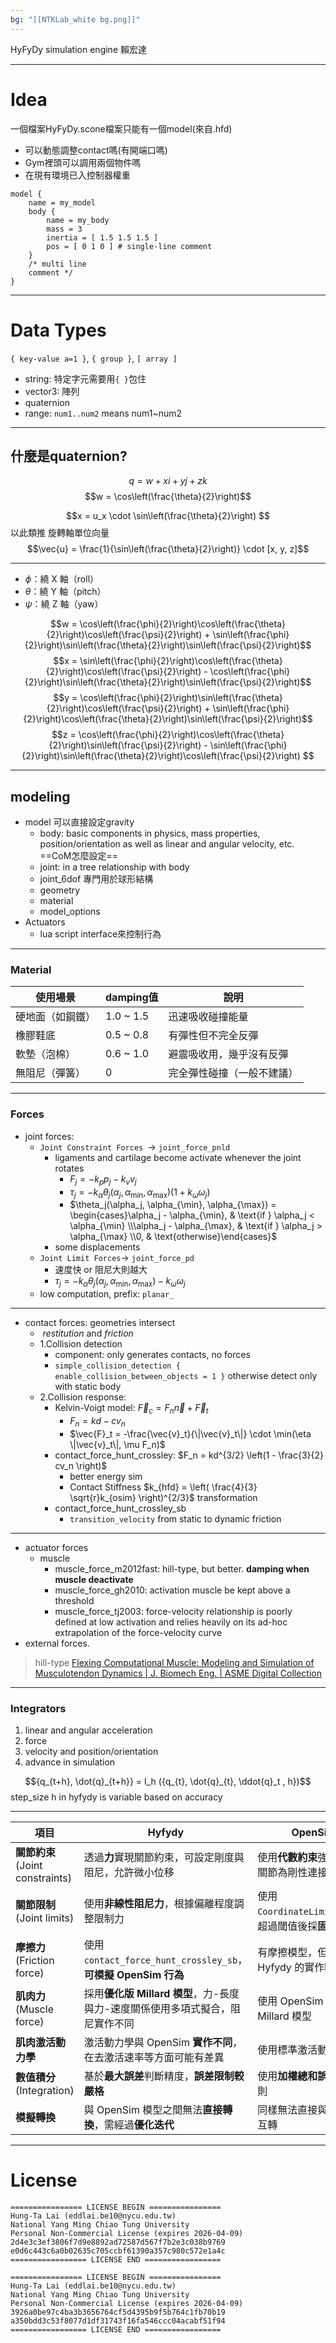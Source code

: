```yaml
---
bg: "[[NTKLab_white bg.png]]"
---
```

<style>
    .reveal {
        font-family: 'Times New Roman', '標楷體';
        font-size: 30px;
        text-align: left;
        color: black;
        background-size: cover;
        background-position: center;
    }
	.reveal h1,
	.reveal h2,
	.reveal h3,
	.reveal h4,
	.reveal h5,
	.reveal h6 {
	  font-family: 'Times New Roman', '標楷體';
	  color: black;
	  %%text-transform: lowercase%%;
	  text-transform: capitalize;
	}
	.with-border{
		border: 1px solid red;
	}
</style>
<grid drag="60 10" drop="-3 40">
HyFyDy simulation engine
<!-- element style="font-size: 35px;align: left; text-align: left;color: white"-->
</grid>

<grid drag="50 10" drop="40 70">
賴宏達
<!-- element style="font-size: 30px;align: right; text-align: right"-->
</grid>

<!-- slide bg="../NTKLab_white bg_cover_resize.png"-->

---
# Idea
一個檔案HyFyDy.scone檔案只能有一個model(來自.hfd)
- 可以動態調整contact嗎(有開端口嗎)
- Gym裡頭可以調用兩個物件嗎
- 在現有環境已入控制器權重

```
model {
    name = my_model 
    body {
        name = my_body
        mass = 3
        inertia = [ 1.5 1.5 1.5 ]
        pos = [ 0 1 0 ] # single-line comment
    }
    /* multi line
    comment */
}
```

---
# Data Types
`{ key-value a=1 }`, `{ group }`, `[ array ]`

- string: 特定字元需要用`{ }`包住
- vector3: 陣列
- quaternion
- range: `num1..num2` means num1~num2

---
## 什麼是quaternion?
$$q=w+xi+yj+zk$$
$$w = \cos\left(\frac{\theta}{2}\right)$$

$$x = u_x \cdot \sin\left(\frac{\theta}{2}\right)
$$
以此類推
旋轉軸單位向量
$$\vec{u} = \frac{1}{\sin\left(\frac{\theta}{2}\right)} \cdot [x, y, z]$$

---
- $\phi$：繞 X 軸（roll）
- $\theta$：繞 Y 軸（pitch）
- $\psi$：繞 Z 軸（yaw）

$$w = \cos\left(\frac{\phi}{2}\right)\cos\left(\frac{\theta}{2}\right)\cos\left(\frac{\psi}{2}\right) + \sin\left(\frac{\phi}{2}\right)\sin\left(\frac{\theta}{2}\right)\sin\left(\frac{\psi}{2}\right)$$
$$x = \sin\left(\frac{\phi}{2}\right)\cos\left(\frac{\theta}{2}\right)\cos\left(\frac{\psi}{2}\right) - \cos\left(\frac{\phi}{2}\right)\sin\left(\frac{\theta}{2}\right)\sin\left(\frac{\psi}{2}\right)$$
$$y = \cos\left(\frac{\phi}{2}\right)\sin\left(\frac{\theta}{2}\right)\cos\left(\frac{\psi}{2}\right) + \sin\left(\frac{\phi}{2}\right)\cos\left(\frac{\theta}{2}\right)\sin\left(\frac{\psi}{2}\right)$$
$$z = \cos\left(\frac{\phi}{2}\right)\cos\left(\frac{\theta}{2}\right)\sin\left(\frac{\psi}{2}\right) - \sin\left(\frac{\phi}{2}\right)\sin\left(\frac{\theta}{2}\right)\cos\left(\frac{\psi}{2}\right)
$$


---
## modeling
- model 可以直接設定gravity
	- body: basic components in physics, mass properties, position/orientation as well as linear and angular velocity, etc. ==CoM怎麼設定==
	- joint: in a tree relationship with body
	- joint_6dof 專門用於球形結構
	- geometry
	- material 
	- model_options
- Actuators
	- lua script interface來控制行為

---
### Material

| 使用場景     | damping值  | 說明            |
| -------- | --------- | ------------- |
| 硬地面（如鋼鐵） | 1.0 ~ 1.5 | 迅速吸收碰撞能量      |
| 橡膠鞋底     | 0.5 ~ 0.8 | 有彈性但不完全反彈     |
| 軟墊（泡棉）   | 0.6 ~ 1.0 | 避震吸收用，幾乎沒有反彈  |
| 無阻尼（彈簧）  | 0         | 完全彈性碰撞（一般不建議） |

---
### Forces
- joint forces: 
	- `Joint Constraint Forces `$\rightarrow$ `joint_force_pnld`
		- ligaments and cartilage become activate whenever the joint rotates
			- $F_j=-k_pp_j-k_vv_j$
			- $\tau_j = -k_\alpha \theta_j(\alpha_j, \alpha_{\min}, \alpha_{\max}) \left(1 + k_\omega \omega_j \right)$
			- $\theta_j(\alpha_j, \alpha_{\min}, \alpha_{\max}) = \begin{cases}\alpha_j - \alpha_{\min}, & \text{if } \alpha_j < \alpha_{\min} \\\alpha_j - \alpha_{\max}, & \text{if } \alpha_j > \alpha_{\max} \\0, & \text{otherwise}\end{cases}$
		- some displacements
	- `Joint Limit Forces`$\rightarrow$ `joint_force_pd`
		- 速度快 or 阻尼大則越大
		- $\tau_j = -k_\alpha \theta_j(\alpha_j, \alpha_{\min}, \alpha_{\max}) - k_\omega \omega_j$
	- low computation, prefix: `planar_`

---
- contact forces: geometries intersect
	-  _restitution_ and _friction_ 
	- 1.Collision detection 
		- component: only generates contacts, no forces
		- `simple_collision_detection { enable_collision_between_objects = 1 }` otherwise detect only with static body
	- 2.Collision response:
		- Kelvin-Voigt model: $\vec{F}_c = F_n \vec{n} + \vec{F}_t$
			- $F_n = kd - cv_n$
			- $\vec{F}_t = -\frac{\vec{v}_t}{\|\vec{v}_t\|} \cdot \min(\eta \|\vec{v}_t\|, \mu F_n)$
		- contact_force_hunt_crossley: $F_n = kd^{3/2} \left(1 - \frac{3}{2} cv_n \right)$
			- better energy sim
			- Contact Stiffness $k_{hfd} = \left( \frac{4}{3} \sqrt{r}k_{osim} \right)^{2/3}$ transformation
		- contact_force_hunt_crossley_sb
			- `transition_velocity` from static to dynamic friction

---
- actuator forces
	- muscle
		- muscle_force_m2012fast: hill-type, but better. **damping when muscle deactivate**
		- muscle_force_gh2010: activation muscle be kept above a threshold
		- muscle_force_tj2003: force-velocity relationship is poorly defined at low activation and relies heavily on its ad-hoc extrapolation of the force-velocity curve
- external forces.
>hill-type [Flexing Computational Muscle: Modeling and Simulation of Musculotendon Dynamics | J. Biomech Eng. | ASME Digital Collection](https://asmedigitalcollection.asme.org/biomechanical/article-abstract/135/2/021005/371394/Flexing-Computational-Muscle-Modeling-and?redirectedFrom=fulltext)

---
### Integrators
1. linear and angular acceleration
2. force
3. velocity and position/orientation
4. advance in simulation

$${q_{t+h}, \dot{q}_{t+h}} = I_h ({q_{t}, \dot{q}_{t}, \ddot{q}_t , h})$$
step_size h in hyfydy is variable based on accuracy

---

| 項目                       | Hyfydy                                                                 | OpenSim                                                                  |
|----------------------------|------------------------------------------------------------------------|---------------------------------------------------------------------------|
| **關節約束** (Joint constraints) | 透過**力**實現關節約束，可設定剛度與阻尼，允許微小位移                         | 使用**代數約束**強制執行，關節為剛性連接                                     |
| **關節限制** (Joint limits)     | 使用**非線性阻尼力**，根據偏離程度調整限制力                                  | 使用 `CoordinateLimitForce`，超過閾值後採**固定阻尼**                         |
| **摩擦力** (Friction force)     | 使用 `contact_force_hunt_crossley_sb`，**可模擬 OpenSim 行為**                | 有摩擦模型，但與 Hyfydy 的實作略有不同                                      |
| **肌肉力** (Muscle force)       | 採用**優化版 Millard 模型**，力-長度與力-速度關係使用多項式擬合，阻尼實作不同 | 使用 OpenSim 的原始 Millard 模型                                            |
| **肌肉激活動力學**             | 激活動力學與 OpenSim **實作不同**，在去激活速率等方面可能有差異              | 使用標準激活動力學模型                                                      |
| **數值積分** (Integration)     | 基於**最大誤差**判斷精度，**誤差限制較嚴格**                                  | 使用**加權總和誤差**作為準則                                                 |
| **模擬轉換**                   | 與 OpenSim 模型之間無法**直接轉換**，需經過**優化迭代**                        | 同樣無法直接與 Hyfydy 互轉                                                  |


---
# License
```
================ LICENSE BEGIN ================
Hung-Ta Lai (eddlai.be10@nycu.edu.tw)
National Yang Ming Chiao Tung University
Personal Non-Commercial License (expires 2026-04-09)
2d4e3c3ef3806f7d9e8892ad72587d567f7b2e3c038b9769
e0d6c443c6a0b02635c705ccbf61390a357c980c572e1a4c
================= LICENSE END =================
```

```
================ LICENSE BEGIN ================
Hung-Ta Lai (eddlai.be10@nycu.edu.tw)
National Yang Ming Chiao Tung University
Personal Non-Commercial License (expires 2026-04-09)
3926a0be97c4ba3b3656764cf5d4395b9f5b764c1fb70b19
a350bdd3c53f8077d1df31743f16fa546ccc04acabf51f94
================= LICENSE END =================
```